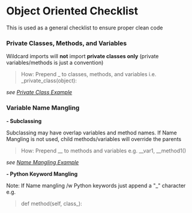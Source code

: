 Object Oriented Checklist
=====
This is used as a general checklist to ensure proper clean code

### Private Classes, Methods, and Variables
Wildcard imports will **not** import **private classes only** (private variables/methods is just a convention) 

>How: Prepend _ to classes, methods, and variables i.e. _private_class(object):

*see [Private Class Example](Private)*


### Variable Name Mangling 
**- Subclassing**

Subclassing may have overlap variables and method names. If Name Mangling is not used, child methods/variables will override the parents

>How: Prepend __ to methods and variables e.g. __var1, __method1()

*see [Name Mangling Example](NameMangling)*

**- Python Keyword Mangling**

Note: If Name mangling /w Python keywords just append a "_" character e.g.
> def method(self, class_):



 
